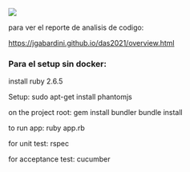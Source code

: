 ![](https://github.com/jgabardini/das2021/workflows/Ruby/badge.svg)

para ver el reporte de analisis de codigo:

https://jgabardini.github.io/das2021/overview.html

### Para el setup sin docker:

install ruby 2.6.5

Setup:
	sudo apt-get install phantomjs

on the project root:
	gem install bundler
	bundle install

to run app:
	ruby app.rb

for unit test:
	rspec

for acceptance test:
	cucumber

